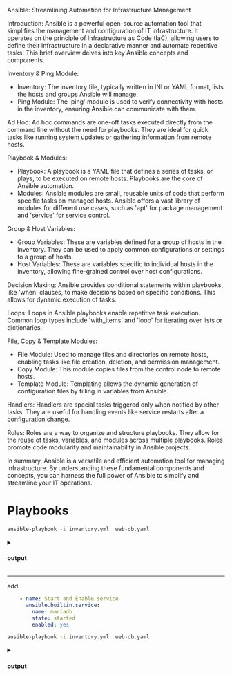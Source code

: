 Ansible: Streamlining Automation for Infrastructure Management

Introduction:
Ansible is a powerful open-source automation tool that simplifies the management and configuration of IT infrastructure. It operates on the principle of Infrastructure as Code (IaC), allowing users to define their infrastructure in a declarative manner and automate repetitive tasks. This brief overview delves into key Ansible concepts and components.

Inventory & Ping Module:
- Inventory: The inventory file, typically written in INI or YAML format, lists the hosts and groups Ansible will manage.
- Ping Module: The 'ping' module is used to verify connectivity with hosts in the inventory, ensuring Ansible can communicate with them.

Ad Hoc:
Ad hoc commands are one-off tasks executed directly from the command line without the need for playbooks. They are ideal for quick tasks like running system updates or gathering information from remote hosts.

Playbook & Modules:
- Playbook: A playbook is a YAML file that defines a series of tasks, or plays, to be executed on remote hosts. Playbooks are the core of Ansible automation.
- Modules: Ansible modules are small, reusable units of code that perform specific tasks on managed hosts. Ansible offers a vast library of modules for different use cases, such as 'apt' for package management and 'service' for service control.

Group & Host Variables:
- Group Variables: These are variables defined for a group of hosts in the inventory. They can be used to apply common configurations or settings to a group of hosts.
- Host Variables: These are variables specific to individual hosts in the inventory, allowing fine-grained control over host configurations.

Decision Making:
Ansible provides conditional statements within playbooks, like 'when' clauses, to make decisions based on specific conditions. This allows for dynamic execution of tasks.

Loops:
Loops in Ansible playbooks enable repetitive task execution. Common loop types include 'with_items' and 'loop' for iterating over lists or dictionaries.

File, Copy & Template Modules:
- File Module: Used to manage files and directories on remote hosts, enabling tasks like file creation, deletion, and permission management.
- Copy Module: This module copies files from the control node to remote hosts.
- Template Module: Templating allows the dynamic generation of configuration files by filling in variables from Ansible.

Handlers:
Handlers are special tasks triggered only when notified by other tasks. They are useful for handling events like service restarts after a configuration change.

Roles:
Roles are a way to organize and structure playbooks. They allow for the reuse of tasks, variables, and modules across multiple playbooks. Roles promote code modularity and maintainability in Ansible projects.

In summary, Ansible is a versatile and efficient automation tool for managing infrastructure. By understanding these fundamental components and concepts, you can harness the full power of Ansible to simplify and streamline your IT operations.

# Playbooks

```bash
ansible-playbook -i inventory.yml  web-db.yaml
```

<details>
   <summary><h4> output </h4></summary>

```bash

PLAY [webserver setup] **********************************************************************************************************************************************************************************************************************

TASK [Gathering Facts] **********************************************************************************************************************************************************************************************************************
ok: [web2]
ok: [web1]

TASK [Install httpd] ************************************************************************************************************************************************************************************************************************
ok: [web2]
ok: [web1]

TASK [Start and Enable service] *************************************************************************************************************************************************************************************************************
ok: [web2]
ok: [web1]
[WARNING]: Could not match supplied host pattern, ignoring: dbserver

PLAY [DBserver setup] ***********************************************************************************************************************************************************************************************************************
skipping: no hosts matched

PLAY RECAP **********************************************************************************************************************************************************************************************************************************
web1                       : ok=3    changed=0    unreachable=0    failed=0    skipped=0    rescued=0    ignored=0
web2                       : ok=3    changed=0    unreachable=0    failed=0    skipped=0    rescued=0    ignored=0

```

</details>

___

add

```yaml
    - name: Start and Enable service
      ansible.builtin.service:
        name: mariadb
        state: started 
        enabled: yes
```

```bash
ansible-playbook -i inventory.yml  web-db.yaml
```

<details>
   <summary><h4> output </h4></summary>

```bash

PLAY [webserver setup] **********************************************************************************************************************************************************************************************************************

TASK [Gathering Facts] **********************************************************************************************************************************************************************************************************************
ok: [web1]
ok: [web2]

TASK [Install httpd] ************************************************************************************************************************************************************************************************************************
ok: [web2]
ok: [web1]

TASK [Start and Enable service] *************************************************************************************************************************************************************************************************************
ok: [web1]
ok: [web2]
[WARNING]: Could not match supplied host pattern, ignoring: dbserver

PLAY [DBserver setup] ***********************************************************************************************************************************************************************************************************************
skipping: no hosts matched

PLAY RECAP **********************************************************************************************************************************************************************************************************************************
web1                       : ok=3    changed=0    unreachable=0    failed=0    skipped=0    rescued=0    ignored=0
web2                       : ok=3    changed=0    unreachable=0    failed=0    skipped=0    rescued=0    ignored=0


```

</details>

